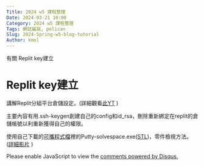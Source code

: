 ```yaml
---
Title: 2024 w5 課程整理
Date: 2024-03-21 10:00
Category: 2024 w5 課程整理
Tags: 網誌編寫, pelican
Slug: 2024-Spring-w5-blog-tutorial
Author: kmol
---
```


有關  Replit key建立

<!-- PELICAN_END_SUMMARY -->

# Replit key建立
講解Replit分組平台倉儲設定。(詳細觀看<a href="https://www.youtube.com/watch?v=syTeJ0kJAow">此YT</a>
)

主要內容有用.ssh-keygen創建自己的config和id_rsa，刪除重新綁定在replit的倉儲帳號以利重新獲得自己的權限。


使用自己下載的<a href="https://nfuedu-my.sharepoint.com/personal/41223118_nfu_edu_tw/_layouts/15/onedrive.aspx?id=%2Fpersonal%2F41223118%5Fnfu%5Fedu%5Ftw%2FDocuments%2Fportable%5F2024%2E7z&parent=%2Fpersonal%2F41223118%5Fnfu%5Fedu%5Ftw%2FDocuments&ga=1">可攜程式檔</a>裡的Putty-solvespace.exe(<a href="https://www.adobe.com/hk_zh/creativecloud/file-types/image/vector/stl-file.html#%E4%BB%80%E9%BA%BC%E6%98%AF-stl-%E6%AA%94%E6%A1%88">STL</a>)，零件檢視方法。(<a href="https://www.youtube.com/watch?v=ep6lDKCU_wo">詳細影片</a>
)


</p>
<div id="disqus_thread"></div>
<script>// <![CDATA[
/**
    *  RECOMMENDED CONFIGURATION VARIABLES: EDIT AND UNCOMMENT THE SECTION BELOW TO INSERT DYNAMIC VALUES FROM YOUR PLATFORM OR CMS.
    *  LEARN WHY DEFINING THESE VARIABLES IS IMPORTANT: https://disqus.com/admin/universalcode/#configuration-variables    */
    /*
    var disqus_config = function () {
    this.page.url = PAGE_URL;  // Replace PAGE_URL with your page's canonical URL variable
    this.page.identifier = PAGE_IDENTIFIER; // Replace PAGE_IDENTIFIER with your page's unique identifier variable
    };
    */
    (function() { // DON'T EDIT BELOW THIS LINE
    var d = document, s = d.createElement('script');
    s.src = 'https://messenger-wnvhgxzig1.disqus.com/embed.js';
    s.setAttribute('data-timestamp', +new Date());
    (d.head || d.body).appendChild(s);
    })();
// ]]></script>
<noscript>Please enable JavaScript to view the <a href="https://disqus.com/?ref_noscript">comments powered by Disqus.</a></noscript>